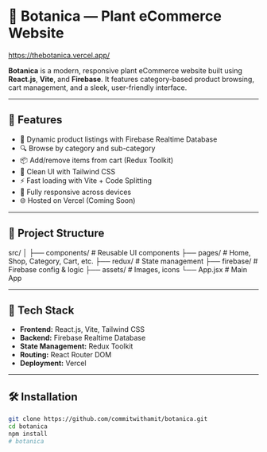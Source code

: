 # 🌿 Botanica — Plant eCommerce Website
https://thebotanica.vercel.app/

**Botanica** is a modern, responsive plant eCommerce website built using **React.js**, **Vite**, and **Firebase**. It features category-based product browsing, cart management, and a sleek, user-friendly interface.

---

## 🚀 Features

- 🛒 Dynamic product listings with Firebase Realtime Database  
- 🔍 Browse by category and sub-category  
- 📦 Add/remove items from cart (Redux Toolkit)  
- 🎨 Clean UI with Tailwind CSS  
- ⚡ Fast loading with Vite + Code Splitting  
- 📱 Fully responsive across devices  
- 🌐 Hosted on Vercel (Coming Soon)

---

## 📁 Project Structure

src/
│
├── components/ # Reusable UI components
├── pages/ # Home, Shop, Category, Cart, etc.
├── redux/ # State management
├── firebase/ # Firebase config & logic
├── assets/ # Images, icons
└── App.jsx # Main App



---

## 🔧 Tech Stack

- **Frontend:** React.js, Vite, Tailwind CSS  
- **Backend:** Firebase Realtime Database  
- **State Management:** Redux Toolkit  
- **Routing:** React Router DOM  
- **Deployment:** Vercel

---

## 🛠️ Installation

```bash
git clone https://github.com/commitwithamit/botanica.git
cd botanica
npm install
#   b o t a n i c a 
 
 
